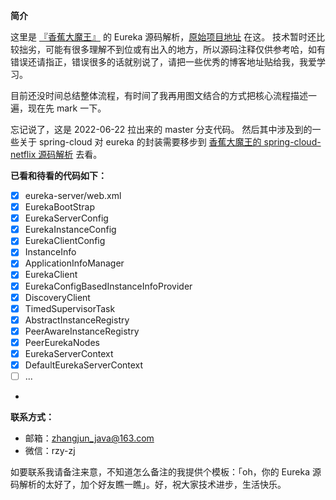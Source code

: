 **简介**

这里是 [『香蕉大魔王』](https://github.com/zhangjun1998) 的 Eureka 源码解析，[原始项目地址](https://github.com/zhangjun1998/eureka) 在这。
技术暂时还比较拙劣，可能有很多理解不到位或有出入的地方，所以源码注释仅供参考哈，如有错误还请指正，错误很多的话就别说了，请把一些优秀的博客地址贴给我，我爱学习。

目前还没时间总结整体流程，有时间了我再用图文结合的方式把核心流程描述一遍，现在先 mark 一下。

忘记说了，这是 2022-06-22 拉出来的 master 分支代码。
然后其中涉及到的一些关于 spring-cloud 对 eureka 的封装需要移步到 [香蕉大魔王的 spring-cloud-netflix 源码解析](https://github.com/zhangjun1998/spring-cloud-netflix) 去看。

**已看和待看的代码如下：**

+ [x] eureka-server/web.xml
+ [x] EurekaBootStrap
+ [x] EurekaServerConfig
+ [x] EurekaInstanceConfig
+ [x] EurekaClientConfig
+ [x] InstanceInfo
+ [x] ApplicationInfoManager
+ [x] EurekaClient
+ [x] EurekaConfigBasedInstanceInfoProvider
+ [x] DiscoveryClient
+ [x] TimedSupervisorTask
+ [x] AbstractInstanceRegistry
+ [x] PeerAwareInstanceRegistry
+ [x] PeerEurekaNodes
+ [x] EurekaServerContext
+ [x] DefaultEurekaServerContext
+ [ ] ...
+ 


**联系方式：**

+ 邮箱：zhangjun_java@163.com
+ 微信：rzy-zj

如要联系我请备注来意，不知道怎么备注的我提供个模板：「oh，你的 Eureka 源码解析的太好了，加个好友瞧一瞧」。好，祝大家技术进步，生活快乐。
